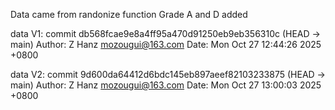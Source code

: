 Data came from randonize function
Grade A and D added

data V1:
commit db568fcae9e8a4ff95a470d91250eb9eb356310c (HEAD -> main)
Author: Z Hanz <mozougui@163.com>
Date:   Mon Oct 27 12:44:26 2025 +0800

data V2:
commit 9d600da64412d6bdc145eb897aeef82103233875 (HEAD -> main)
Author: Z Hanz <mozougui@163.com>
Date:   Mon Oct 27 13:00:03 2025 +0800